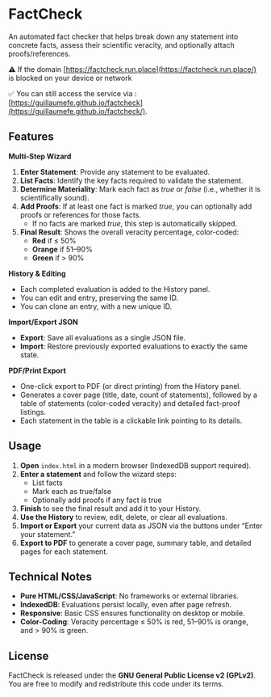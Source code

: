 # FactCheck

An automated fact checker that helps break down any statement into concrete facts, assess their scientific veracity, and optionally attach proofs/references.

⚠️ If the domain [https://factcheck.run.place](https://factcheck.run.place/) is blocked on your device or network

✅ You can still access the service via : [https://guillaumefe.github.io/factcheck](https://guillaumefe.github.io/factcheck/).

## Features

**Multi-Step Wizard**  
  1. **Enter Statement**: Provide any statement to be evaluated.  
  2. **List Facts**: Identify the key facts required to validate the statement.  
  3. **Determine Materiality**: Mark each fact as *true* or *false* (i.e., whether it is scientifically sound).  
  4. **Add Proofs**: If at least one fact is marked *true*, you can optionally add proofs or references for those facts.  
     - If no facts are marked *true*, this step is automatically skipped.  
  5. **Final Result**: Shows the overall veracity percentage, color-coded:
     - **Red** if ≤ 50%
     - **Orange** if 51–90%
     - **Green** if > 90%

**History & Editing**  
  - Each completed evaluation is added to the History panel. 
  - You can edit and entry, preserving the same ID.
  - You can clone an entry, with a new unique ID.

**Import/Export JSON**  
  - **Export**: Save all evaluations as a single JSON file.  
  - **Import**: Restore previously exported evaluations to exactly the same state.

**PDF/Print Export**  
  - One-click export to PDF (or direct printing) from the History panel.  
  - Generates a cover page (title, date, count of statements), followed by a table of statements (color-coded veracity) and detailed fact-proof listings.  
  - Each statement in the table is a clickable link pointing to its details.

## Usage
1. **Open** `index.html` in a modern browser (IndexedDB support required).  
2. **Enter a statement** and follow the wizard steps:  
   - List facts  
   - Mark each as true/false  
   - Optionally add proofs if any fact is true  
3. **Finish** to see the final result and add it to your History.  
4. **Use the History** to review, edit, delete, or clear all evaluations.  
5. **Import or Export** your current data as JSON via the buttons under “Enter your statement.”  
6. **Export to PDF** to generate a cover page, summary table, and detailed pages for each statement.

## Technical Notes

- **Pure HTML/CSS/JavaScript**: No frameworks or external libraries.  
- **IndexedDB**: Evaluations persist locally, even after page refresh.  
- **Responsive**: Basic CSS ensures functionality on desktop or mobile.  
- **Color-Coding**: Veracity percentage ≤ 50% is red, 51–90% is orange, and > 90% is green.

## License

FactCheck is released under the **GNU General Public License v2 (GPLv2)**.  
You are free to modify and redistribute this code under its terms.

